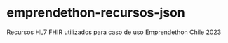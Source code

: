 # emprendethon-recursos-json

Recursos HL7 FHIR utilizados para caso de uso Emprendethon Chile 2023
